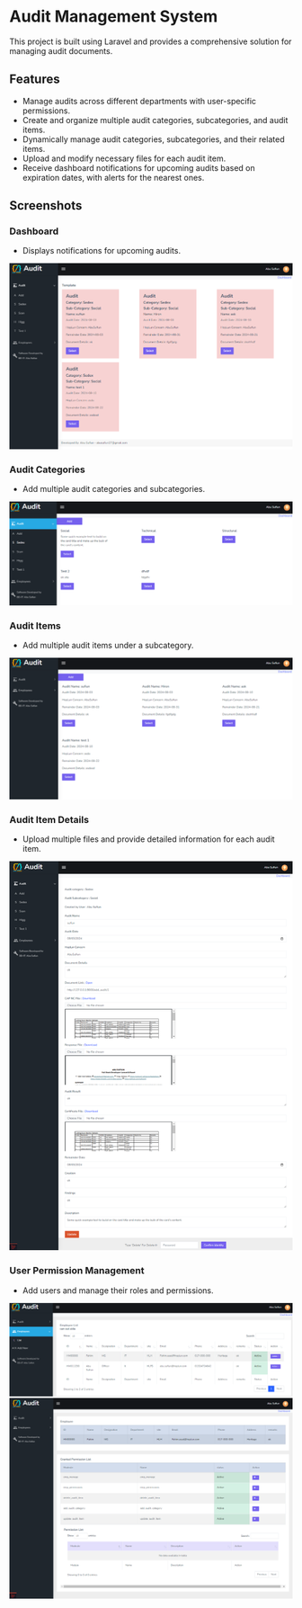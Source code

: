 # Audit Management System

This project is built using Laravel and provides a comprehensive solution for managing audit documents.

## Features

- Manage audits across different departments with user-specific permissions.
- Create and organize multiple audit categories, subcategories, and audit items.
- Dynamically manage audit categories, subcategories, and their related items.
- Upload and modify necessary files for each audit item.
- Receive dashboard notifications for upcoming audits based on expiration dates, with alerts for the nearest ones.

## Screenshots

### Dashboard
- Displays notifications for upcoming audits.
  
![Dashboard](./readme/dashboard.png)

### Audit Categories
- Add multiple audit categories and subcategories.
  
![Audit Categories](./readme/category.png)

### Audit Items
- Add multiple audit items under a subcategory.

![Audit Items](./readme/item.png)

### Audit Item Details
- Upload multiple files and provide detailed information for each audit item.
  
![Audit Item Details](./readme/item_details.png)

### User Permission Management
- Add users and manage their roles and permissions.

![User Management](./readme/employee.png)
![Employee Management](./readme/employee%20managment.png)
